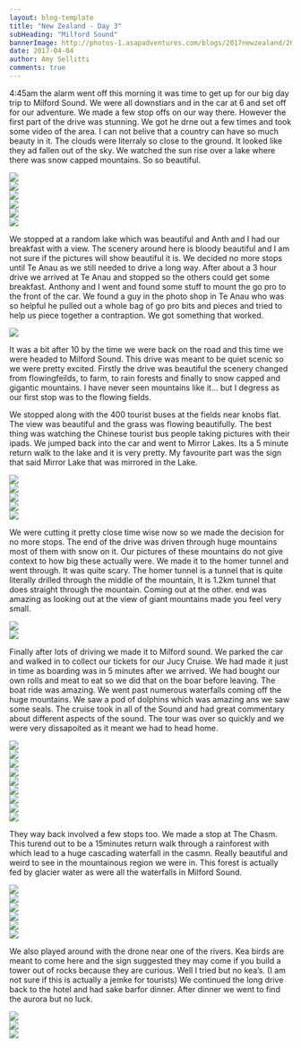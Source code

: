 ```yaml
---
layout: blog-template
title: "New Zealand - Day 3"
subHeading: "Milford Sound"
bannerImage: http://photos-1.asapadventures.com/blogs/2017newzealand/2017-04-04/DSC_7757-2.JPG_compressed.JPEG
date: 2017-04-04
author: Amy Sellitti
comments: true
---
```


4:45am the alarm went off this morning it was time to get up for our big day trip to Milford Sound. We were all downstiars and in the car at 6 and set off for our adventure. We made a few stop offs on our way there. However the first part of the drive was stunning. We got he drne out a few times and took some video of the area. I can not belive that a country can have so much beauty in it. The clouds were literraly so close to the ground. It looked like they ad fallen out of the sky. We watched the sun rise over a lake where there was snow capped mountains. So so beautiful.

<div class="center-image"><img src="http://photos-1.asapadventures.com/blogs/2017newzealand/2017-04-04/IMG_5730.JPG_compressed.JPEG" /></div>
<div class="center-image"><img src="http://photos-1.asapadventures.com/blogs/2017newzealand/2017-04-04/IMG_5736.JPG_compressed.JPEG" /></div>
<div class="center-image"><img src="http://photos-1.asapadventures.com/blogs/2017newzealand/2017-04-04/IMG_5741.JPG_compressed.JPEG" /></div>
<div class="center-image"><img src="http://photos-1.asapadventures.com/blogs/2017newzealand/2017-04-04/IMG_5744.JPG_compressed.JPEG" /></div>
<div class="center-image"><img src="http://photos-1.asapadventures.com/blogs/2017newzealand/2017-04-04/DSC_7757-2.JPG_compressed.JPEG" /></div>
<div class="center-image"><img src="http://photos-1.asapadventures.com/blogs/2017newzealand/2017-04-04/DSC_7766.JPG_compressed.JPEG" /></div>

We stopped at a random lake which was beautiful and Anth and I had our breakfast with a view. The scenery around here is bloody beautiful and I am not sure if the pictures will show beautiful it is. We decided no more stops until Te Anau as we still needed to drive a long way. After about a 3 hour drive we arrived at Te Anau and stopped so the others could get some breakfast. Anthony and I went and found some stuff to mount the go pro to the front of the car. We found a guy in the photo shop in Te Anau who was so helpful he pulled out a whole bag of go pro bits and pieces and tried to help us piece together a contraption. We got something that worked.

<div class="center-image"><img src="http://photos-1.asapadventures.com/blogs/2017newzealand/2017-04-04/IMG_5753.JPG_compressed.JPEG" /></div>

It was a bit after 10 by the time we were back on the road and this time we were headed to Milford Sound. This drive was meant to be quiet scenic so we were pretty excited. Firstly the drive was beautiful the scenery changed from flowingfeilds, to farm, to rain forests and finally to snow capped and gigantic mountains. I have never seen mountains like it… but I degress as our first stop was to the flowing fields.

We stopped along with the 400 tourist buses at the fields near knobs flat. The view was beautiful and the grass was flowing beautifully. The best thing was watching the Chinese tourist bus people taking pictures with their ipads. We jumped back into the car and went to Mirror Lakes. Its a 5 minute return walk to the lake and it is very pretty. My favourite part was the sign that said Mirror Lake that was mirrored in the Lake.

<div class="center-image"><img src="http://photos-1.asapadventures.com/blogs/2017newzealand/2017-04-04/DSC_7779-2.JPG_compressed.JPEG" /></div>
<div class="center-image"><img src="http://photos-1.asapadventures.com/blogs/2017newzealand/2017-04-04/G0080827.JPG_compressed.JPEG" /></div>
<div class="center-image"><img src="http://photos-1.asapadventures.com/blogs/2017newzealand/2017-04-04/P4040680.JPG_compressed.JPEG" /></div>
<div class="center-image"><img src="http://photos-1.asapadventures.com/blogs/2017newzealand/2017-04-04/P4040682.JPG_compressed.JPEG" /></div>
<div class="center-image"><img src="http://photos-1.asapadventures.com/blogs/2017newzealand/2017-04-04/IMG_5768.JPG_compressed.JPEG" /></div>

We were cutting it pretty close time wise now so we made the decision for no more stops. The end of the drive was driven through huge mountains most of them with snow on it. Our pictures of these mountains do not give context to how big these actually were. We made it to the homer tunnel and went through. It was quite scary. The homer tunnel is a tunnel that is quite literally drilled through the middle of the mountain, It is 1.2km tunnel that does straight through the mountain. Coming out at the other. end was amazing as looking out at the view of giant mountains made you feel very small.

<div class="center-image"><img src="http://photos-1.asapadventures.com/blogs/2017newzealand/2017-04-04/P4040708.JPG_compressed.JPEG" /></div>
<div class="center-image"><img src="http://photos-1.asapadventures.com/blogs/2017newzealand/2017-04-04/DSC07923.JPG_compressed.JPEG" /></div>

Finally after lots of driving we made it to Milford sound. We parked the car and walked in to collect our tickets for our Jucy Cruise. We had made it just in time as boarding was in 5 minutes after we arrived. We had bought our own rolls and meat to eat so we did that on the boar before leaving. The boat ride was amazing. We went past numerous waterfalls coming off the huge mountains. We saw a pod of dolphins which was amazing ans we saw some seals. The cruise took in all of the Sound and had great commentary about different aspects of the sound. The tour was over so quickly and we were very dissapoited as it meant we had to head home.

<div class="center-image"><img src="http://photos-1.asapadventures.com/blogs/2017newzealand/2017-04-04/IMG_5784.JPG_compressed.JPEG" /></div>
<div class="center-image"><img src="http://photos-1.asapadventures.com/blogs/2017newzealand/2017-04-04/IMG_5789.JPG_compressed.JPEG" /></div>
<div class="center-image"><img src="http://photos-1.asapadventures.com/blogs/2017newzealand/2017-04-04/DSC07913.JPG_compressed.JPEG" /></div>

<div class="center-image"><img src="http://photos-1.asapadventures.com/blogs/2017newzealand/2017-04-04/IMG_5785.JPG_compressed.JPEG" /></div>
<div class="center-image"><img src="http://photos-1.asapadventures.com/blogs/2017newzealand/2017-04-04/IMG_5792.JPG_compressed.JPEG" /></div>
<div class="center-image"><img src="http://photos-1.asapadventures.com/blogs/2017newzealand/2017-04-04/IMG_5832.JPG_compressed.JPEG" /></div>
<div class="center-image"><img src="http://photos-1.asapadventures.com/blogs/2017newzealand/2017-04-04/IMG_5892.JPG_compressed.JPEG" /></div>
<div class="center-image"><img src="http://photos-1.asapadventures.com/blogs/2017newzealand/2017-04-04/IMG_5905.JPG_compressed.JPEG" /></div>
<div class="center-image"><img src="http://photos-1.asapadventures.com/blogs/2017newzealand/2017-04-04/DSC_7837.JPG_compressed.JPEG" /></div>

They way back involved a few stops too. We made a stop at The Chasm. This turend out to be a 15minutes return walk through a rainforest with which lead to a huge cascading waterfall in the casmn. Really beautiful and weird to see in the mountainous region we were in. This forest is actually fed by glacier water as were all the waterfalls in Milford Sound.

<div class="center-image"><img src="http://photos-1.asapadventures.com/blogs/2017newzealand/2017-04-04/DSC_7852.JPG_compressed.JPEG" /></div>
<div class="center-image"><img src="http://photos-1.asapadventures.com/blogs/2017newzealand/2017-04-04/DSC07901.JPG_compressed.JPEG" /></div>
<div class="center-image"><img src="http://photos-1.asapadventures.com/blogs/2017newzealand/2017-04-04/IMG_5918.JPG_compressed.JPEG" /></div>
<div class="center-image"><img src="http://photos-1.asapadventures.com/blogs/2017newzealand/2017-04-04/IMG_5923.JPG_compressed.JPEG" /></div>
<div class="center-image"><img src="http://photos-1.asapadventures.com/blogs/2017newzealand/2017-04-04/IMG_5924.JPG_compressed.JPEG" /></div>
<div class="center-image"><img src="http://photos-1.asapadventures.com/blogs/2017newzealand/2017-04-04/IMG_5925.JPG_compressed.JPEG" /></div>

We also played around with the drone near one of the rivers. Kea birds are meant to come here and the sign suggested they may come if you build a tower out of rocks because they are curious. Well I tried but no kea’s. (I am not sure if this is actually a jemke for tourists) We continued the long drive back to the hotel and had sake barfor dinner. After dinner we went to find the aurora but no luck.

<div class="center-image"><img src="http://photos-1.asapadventures.com/blogs/2017newzealand/2017-04-04/G0101129.JPG_compressed.JPEG" /></div>
<div class="center-image"><img src="http://photos-1.asapadventures.com/blogs/2017newzealand/2017-04-04/20170404_221334.jpg_compressed.JPEG" /></div>
<div class="center-image"><img src="http://photos-1.asapadventures.com/blogs/2017newzealand/2017-04-04/DSC07970.JPG_compressed.JPEG" /></div>
